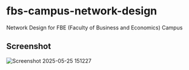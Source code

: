 # fbs-campus-network-design
Network Design for FBE (Faculty of Business and Economics) Campus

## Screenshot
![Screenshot 2025-05-25 151227](https://github.com/user-attachments/assets/b49589dc-cd1d-499f-afa8-d956dcee46f9)
